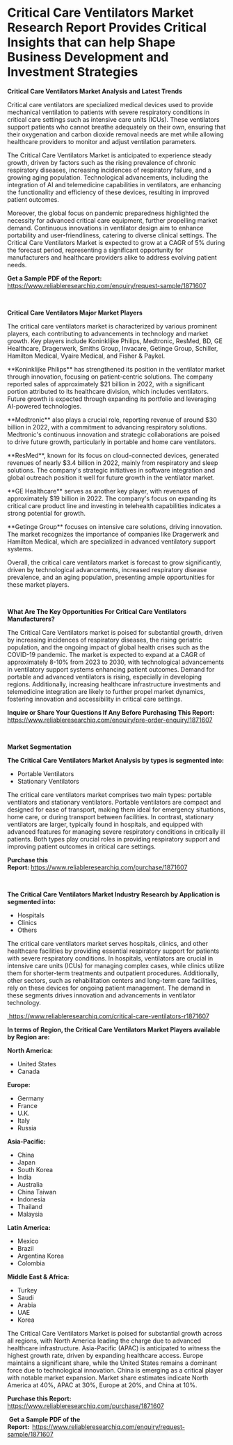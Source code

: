 <p><h1>Critical Care Ventilators Market Research Report Provides Critical Insights that can help Shape Business Development and Investment Strategies</h1></p><p><strong>Critical Care Ventilators Market Analysis and Latest Trends</strong></p>
<p><p>Critical care ventilators are specialized medical devices used to provide mechanical ventilation to patients with severe respiratory conditions in critical care settings such as intensive care units (ICUs). These ventilators support patients who cannot breathe adequately on their own, ensuring that their oxygenation and carbon dioxide removal needs are met while allowing healthcare providers to monitor and adjust ventilation parameters.</p><p>The Critical Care Ventilators Market is anticipated to experience steady growth, driven by factors such as the rising prevalence of chronic respiratory diseases, increasing incidences of respiratory failure, and a growing aging population. Technological advancements, including the integration of AI and telemedicine capabilities in ventilators, are enhancing the functionality and efficiency of these devices, resulting in improved patient outcomes.</p><p>Moreover, the global focus on pandemic preparedness highlighted the necessity for advanced critical care equipment, further propelling market demand. Continuous innovations in ventilator design aim to enhance portability and user-friendliness, catering to diverse clinical settings. The Critical Care Ventilators Market is expected to grow at a CAGR of 5% during the forecast period, representing a significant opportunity for manufacturers and healthcare providers alike to address evolving patient needs.</p></p>
<p><strong>Get a Sample PDF of the Report:&nbsp;</strong> <a href="https://www.reliableresearchiq.com/enquiry/request-sample/1871607?utm_campaign=2927&utm_medium=2&utm_source=Github&utm_content=ia&utm_term=13042025&utm_id=critical-care-ventilators">https://www.reliableresearchiq.com/enquiry/request-sample/1871607</a></p>
<p>&nbsp;</p>
<p><strong>Critical Care Ventilators Major Market Players</strong></p>
<p><p>The critical care ventilators market is characterized by various prominent players, each contributing to advancements in technology and market growth. Key players include Koninklijke Philips, Medtronic, ResMed, BD, GE Healthcare, Dragerwerk, Smiths Group, Invacare, Getinge Group, Schiller, Hamilton Medical, Vyaire Medical, and Fisher & Paykel.</p><p>**Koninklijke Philips** has strengthened its position in the ventilator market through innovation, focusing on patient-centric solutions. The company reported sales of approximately $21 billion in 2022, with a significant portion attributed to its healthcare division, which includes ventilators. Future growth is expected through expanding its portfolio and leveraging AI-powered technologies.</p><p>**Medtronic** also plays a crucial role, reporting revenue of around $30 billion in 2022, with a commitment to advancing respiratory solutions. Medtronic's continuous innovation and strategic collaborations are poised to drive future growth, particularly in portable and home care ventilators.</p><p>**ResMed**, known for its focus on cloud-connected devices, generated revenues of nearly $3.4 billion in 2022, mainly from respiratory and sleep solutions. The company's strategic initiatives in software integration and global outreach position it well for future growth in the ventilator market.</p><p>**GE Healthcare** serves as another key player, with revenues of approximately $19 billion in 2022. The company's focus on expanding its critical care product line and investing in telehealth capabilities indicates a strong potential for growth.</p><p>**Getinge Group** focuses on intensive care solutions, driving innovation. The market recognizes the importance of companies like Dragerwerk and Hamilton Medical, which are specialized in advanced ventilatory support systems.</p><p>Overall, the critical care ventilators market is forecast to grow significantly, driven by technological advancements, increased respiratory disease prevalence, and an aging population, presenting ample opportunities for these market players.</p></p>
<p>&nbsp;</p>
<p><strong>What Are The Key Opportunities For Critical Care Ventilators Manufacturers?</strong></p>
<p><p>The Critical Care Ventilators market is poised for substantial growth, driven by increasing incidences of respiratory diseases, the rising geriatric population, and the ongoing impact of global health crises such as the COVID-19 pandemic. The market is expected to expand at a CAGR of approximately 8-10% from 2023 to 2030, with technological advancements in ventilatory support systems enhancing patient outcomes. Demand for portable and advanced ventilators is rising, especially in developing regions. Additionally, increasing healthcare infrastructure investments and telemedicine integration are likely to further propel market dynamics, fostering innovation and accessibility in critical care settings.</p></p>
<p><strong>Inquire or Share Your Questions If Any Before Purchasing This Report:</strong> <a href="https://www.reliableresearchiq.com/enquiry/pre-order-enquiry/1871607?utm_campaign=2927&utm_medium=2&utm_source=Github&utm_content=ia&utm_term=13042025&utm_id=critical-care-ventilators">https://www.reliableresearchiq.com/enquiry/pre-order-enquiry/1871607</a></p>
<p>&nbsp;</p>
<p><strong>Market Segmentation</strong></p>
<p><strong>The Critical Care Ventilators Market Analysis by types is segmented into:</strong></p>
<p><ul><li>Portable Ventilators</li><li>Stationary Ventilators</li></ul></p>
<p><p>The critical care ventilators market comprises two main types: portable ventilators and stationary ventilators. Portable ventilators are compact and designed for ease of transport, making them ideal for emergency situations, home care, or during transport between facilities. In contrast, stationary ventilators are larger, typically found in hospitals, and equipped with advanced features for managing severe respiratory conditions in critically ill patients. Both types play crucial roles in providing respiratory support and improving patient outcomes in critical care settings.</p></p>
<p><strong>Purchase this Report:&nbsp;</strong><a href="https://www.reliableresearchiq.com/purchase/1871607?utm_campaign=2927&utm_medium=2&utm_source=Github&utm_content=ia&utm_term=13042025&utm_id=critical-care-ventilators">https://www.reliableresearchiq.com/purchase/1871607</a></p>
<p>&nbsp;</p>
<p><strong>The Critical Care Ventilators Market Industry Research by Application is segmented into:</strong></p>
<p><ul><li>Hospitals</li><li>Clinics</li><li>Others</li></ul></p>
<p><p>The critical care ventilators market serves hospitals, clinics, and other healthcare facilities by providing essential respiratory support for patients with severe respiratory conditions. In hospitals, ventilators are crucial in intensive care units (ICUs) for managing complex cases, while clinics utilize them for shorter-term treatments and outpatient procedures. Additionally, other sectors, such as rehabilitation centers and long-term care facilities, rely on these devices for ongoing patient management. The demand in these segments drives innovation and advancements in ventilator technology.</p></p>
<p><a href="https://www.reliableresearchiq.com/critical-care-ventilators-r1871607?utm_campaign=2927&utm_medium=2&utm_source=Github&utm_content=ia&utm_term=13042025&utm_id=critical-care-ventilators">&nbsp;https://www.reliableresearchiq.com/critical-care-ventilators-r1871607</a></p>
<p><strong>In terms of Region, the Critical Care Ventilators Market Players available by Region are:</strong></p>
<p>
    <p> <strong> North America: </strong>
        <ul>
            <li>United States</li>
            <li>Canada</li>
        </ul>
        </p> 
    <p> <strong> Europe: </strong>
        <ul>
            <li>Germany</li>
            <li>France</li>
            <li>U.K.</li>
            <li>Italy</li>
            <li>Russia</li>
        </ul>
        </p> 
    <p> <strong> Asia-Pacific: </strong>
        <ul>
            <li>China</li>
            <li>Japan</li>
            <li>South Korea</li>
            <li>India</li>
            <li>Australia</li>
            <li>China Taiwan</li>
            <li>Indonesia</li>
            <li>Thailand</li>
            <li>Malaysia</li>
        </ul>
        </p> 
    <p> <strong> Latin America: </strong>
        <ul>
            <li>Mexico</li>
            <li>Brazil</li>
            <li>Argentina Korea</li>
            <li>Colombia</li>
        </ul>
        </p> 
    <p> <strong> Middle East & Africa: </strong>
        <ul>
            <li>Turkey</li>
            <li>Saudi</li>
            <li>Arabia</li>
            <li>UAE</li>
            <li>Korea</li>
        </ul>
    </p>
    </p>
<p><p>The Critical Care Ventilators Market is poised for substantial growth across all regions, with North America leading the charge due to advanced healthcare infrastructure. Asia-Pacific (APAC) is anticipated to witness the highest growth rate, driven by expanding healthcare access. Europe maintains a significant share, while the United States remains a dominant force due to technological innovation. China is emerging as a critical player with notable market expansion. Market share estimates indicate North America at 40%, APAC at 30%, Europe at 20%, and China at 10%.</p></p>
<p><strong>Purchase this Report: </strong><a href="https://www.reliableresearchiq.com/purchase/1871607?utm_campaign=2927&utm_medium=2&utm_source=Github&utm_content=ia&utm_term=13042025&utm_id=critical-care-ventilators">https://www.reliableresearchiq.com/purchase/1871607</a></p>
<p>&nbsp;<strong>Get a Sample PDF of the Report:&nbsp;&nbsp;</strong><a href="https://www.reliableresearchiq.com/enquiry/request-sample/1871607?utm_campaign=2927&utm_medium=2&utm_source=Github&utm_content=ia&utm_term=13042025&utm_id=critical-care-ventilators">https://www.reliableresearchiq.com/enquiry/request-sample/1871607</a></p>
<p><strong></strong></p>
<p><p></p><p></p><p></p></p>